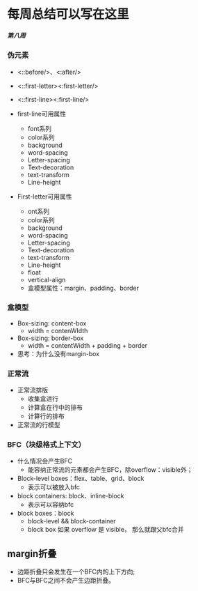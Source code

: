 # 每周总结可以写在这里

##### 第八周



### 伪元素

- \<::before/\>、\<:after/\>

- \<::first-letter\>\<:first-letter/\>

- \<::first-line\>\<:first-line/\>

- first-line可用属性

  - font系列
  - color系列
  - background
  - word-spacing
  - Letter-spacing
  - Text-decoration
  - text-transform
  - Line-height

- First-letter可用属性

  - ont系列
  - color系列
  - background
  - word-spacing
  - Letter-spacing
  - Text-decoration
  - text-transform
  - Line-height
  - float
  - vertical-align
  - 盒模型属性：margin、padding、border

### 盒模型

- Box-sizing: content-box
  - width = contenWIdth
- Box-sizing: border-box
  - width = contentWidth + padding + border
- 思考：为什么没有margin-box


### 正常流

- 正常流排版
  - 收集盒进行
  - 计算盒在行中的排布
  - 计算行的排布
- 正常流的行模型

### BFC（块级格式上下文）

- 什么情况会产生BFC
  - 能容纳正常流的元素都会产生BFC，除overflow：visible外；
- Block-level boxes：flex、table、grid、block
  - 表示可以被放入bfc
- block containers: block、inline-block
  - 表示可以容纳bfc
- block boxes：block
  - block-level && block-container
  - block box 如果 overflow 是 visible， 那么就跟父bfc合并

## margin折叠

- 边距折叠只会发生在一个BFC内的上下方向;
- BFC与BFC之间不会产生边距折叠。